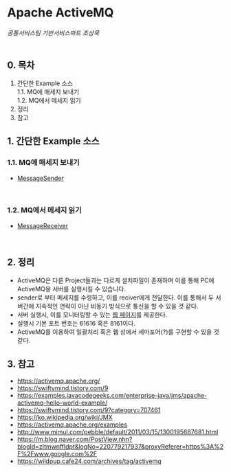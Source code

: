 # Apache ActiveMQ
###### 공통서비스팀 기반서비스파트 조상묵 <br><br>

## 0. 목차
1. 간단한 Example 소스<br>
1.1. MQ에 매세지 보내기<br>
1.2. MQ에서 메세지 읽기<br>
2. 정리<br>
3. 참고<br>

## 1. 간단한 Example 소스
### 1.1. MQ에 매세지 보내기
- [MessageSender](Apache_ActiveMQ/src/main/java/test/com/mq/MessageSender.java)<br>
<br>

### 1.2. MQ에서 메세지 읽기
- [MessageReceiver](Apache_ActiveMQ/src/main/java/test/com/mq/MessageReceiver.java)<br>
<br>

## 2. 정리
- ActiveMQ은 다른 Project들과는 다르게 설치파일이 존재하며 이를 통해 PC에 ActiveMQ용 서버를 실행시킬 수 있습니다.<br>
- sender로 부터 메세지를 수령하고, 이를 reciver에게 전달한다. 이를 통해서 두 서버간에 지속적인 연락이 아닌 비동기 방식으로 통신을 할 수 있을 것 같다.
- 서버 실행시, 이를 모니터링할 수 있는 [웹 페이지](http://localhost:8161/)를 제공한다.<br>
- 실행시 기본 포트 번호는 61616 혹은 8161이다.<br>
- ActiveMQ를 이용하여 일괄처리 혹은 웹 상에서 세마포어(?)를 구현할 수 있을 것 같다.<br>

## 3. 참고
- https://activemq.apache.org/
- https://swiftymind.tistory.com/9
- https://examples.javacodegeeks.com/enterprise-java/jms/apache-activemq-hello-world-example/
- https://swiftymind.tistory.com/9?category=707461
- https://ko.wikipedia.org/wiki/JMX
- https://activemq.apache.org/examples
- http://www.mimul.com/pebble/default/2011/03/15/1300195687681.html
- https://m.blog.naver.com/PostView.nhn?blogId=zltmwnffldpt&logNo=220779217937&proxyReferer=https%3A%2F%2Fwww.google.com%2F
- https://wildpup.cafe24.com/archives/tag/activemq

